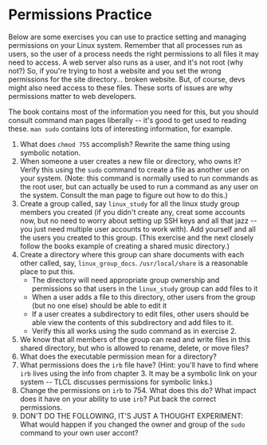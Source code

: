 # Permissions Practice

Below are some exercises you can use to practice setting and managing permissions on your Linux system. Remember that all processes run as users, so the user of a process needs the right permissions to all files it may need to access. A web server also runs as a user, and it's not root (why not?) So, if you're trying to host a website and you set the wrong permissions for the site directory... broken website. But, of course, devs might also need access to these files. These sorts of issues are why permissions matter to web developers.

The book contains most of the information you need for this, but you should consult command man pages liberally -- it's good to get used to reading these. `man sudo` contains lots of interesting information, for example.

1. What does `chmod 755` accomplish? Rewrite the same thing using symbolic notation.
1. When someone a user creates a new file or directory, who owns it? Verify this using the `sudo` command to create a file as another user on your system. (Note: this command is normally used to run commands as the root user, but can actually be used to run a command as any user on the system. Consult the man page to figure out how to do this.)
1. Create a group called, say `linux_study` for all the linux study group members you created (if you didn't create any, creat some accounts now, but no need to worry about setting up SSH keys and all that jazz -- you just need multiple user accounts to work with). Add yourself and all the users you created to this group. (This exercise and the next closely follow the books example of creating a shared music directory.)
1. Create a directory where this group can share documents with each other called, say, `linux_group_docs`. `/usr/local/share` is a reasonable place to put this.
   - The directory will need appropriate group ownership and permissions so that users in the `linux_study` group can add files to it
   - When a user adds a file to this directory, other users from the group (but no one else) should be able to edit it
   - If a user creates a subdirectory to edit files, other users should be able view the contents of this subdirectory and add files to it.
   - Verify this all works using the sudo command as in exercise 2.
1. We know that all members of the group can read and write files in this shared directory, but who is allowed to rename, delete, or move files?
1. What does the executable permission mean for a directory?
1. What permissions does the `irb` file have? (Hint: you'll have to find where `irb` lives using the info from chapter 3. It may be a symbolic link on your system -- TLCL discusses permissions for symbolic links.)
1. Change the permissions on `irb` to 754. What does this do? What impact does it have on your ability to use `irb`? Put back the correct permissions.
1. DON'T DO THE FOLLOWING, IT'S JUST A THOUGHT EXPERIMENT: What would happen if you changed the owner and group of the `sudo` command to your own user accont?
